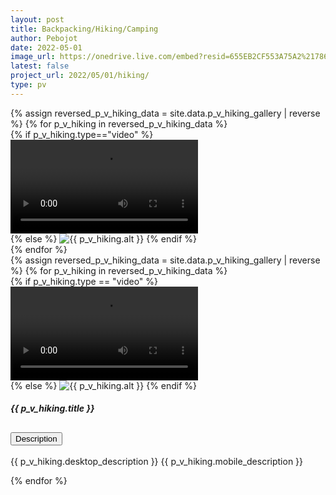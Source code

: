 ```yaml
---
layout: post
title: Backpacking/Hiking/Camping
author: Pebojot
date: 2022-05-01
image_url: https://onedrive.live.com/embed?resid=655EB2CF553A75A2%217861&authkey=%21AHXT-pJfSAFMIr0
latest: false
project_url: 2022/05/01/hiking/
type: pv
---
```


<div class="container p-0">
  <div class="row p-0">
    <!-- Desktop -->
    <div class="desktop__size">
      {% assign reversed_p_v_hiking_data = site.data.p_v_hiking_gallery | reverse %}
      {% for p_v_hiking in reversed_p_v_hiking_data %}
      <div class="col-md-4 mt-3 col-lg-3 p-0">
        {% if p_v_hiking.type=="video" %}
        <div class="embed-responsive embed-responsive-16by9">
          <video class="embed-responsive-item w-100" controls>
            <source src="{{ p_v_hiking.src }}" type="video/mp4">
            Your browser does not support the video tag.
          </video>
        </div>
        {% else %}
        <img src="{{ p_v_hiking.src }}" class="img-fluid" alt="{{ p_v_hiking.alt }}">
        {% endif %}
      </div>
      {% endfor %}
    </div>
    <!-- Mobile -->
    <div class="desktop__size">
      {% assign reversed_p_v_hiking_data = site.data.p_v_hiking_gallery | reverse %}
      {% for p_v_hiking in reversed_p_v_hiking_data %}
      <div class="col-md-4 mt-3 col-lg-3 p-0">
        <div class="card">
          {% if p_v_hiking.type == "video" %}
          <div class="embed-responsive embed-responsive-16by9">
            <video class="embed-responsive-item w-100" controls>
              <source src="{{ p_v_hiking.src }}" type="video/mp4">
              Your browser does not support the video tag.
            </video>
          </div>
          {% else %}
          <img src="{{ p_v_hiking.src }}" class="card-img-top" alt="{{ p_v_hiking.alt }}">
          {% endif %}
          <div class="card-body">
            <h5 class="card-title fw-lighter">{{ p_v_hiking.title }}</h5>
            <div class="accordion" id="accordionExample{{ forloop.index }}">
              <div class="accordion-item">
                <h2 class="accordion-header" id="heading{{ forloop.index }}">
                  <button class="accordion-button block" type="button" data-bs-toggle="collapse"
                    data-bs-target="#collapse{{ forloop.index }}" aria-expanded="false"
                    aria-controls="collapse{{ forloop.index }}">
                    Description
                  </button>
                </h2>
                <div id="collapse{{ forloop.index }}" class="accordion-collapse collapse block"
                  aria-labelledby="heading{{ forloop.index }}" data-bs-parent="#accordionExample{{ forloop.index }}">
                  <div class="accordion-body">
                    <p class="card-text fw-lighter">
                      <span class="desktop__size">{{ p_v_hiking.desktop_description }}</span>
                      <span class="mobile__size">{{ p_v_hiking.mobile_description }}</span>
                    </p>
                  </div>
                </div>
              </div>
            </div>
          </div>
        </div>
      </div>
      {% endfor %}
    </div>
  </div>
</div>